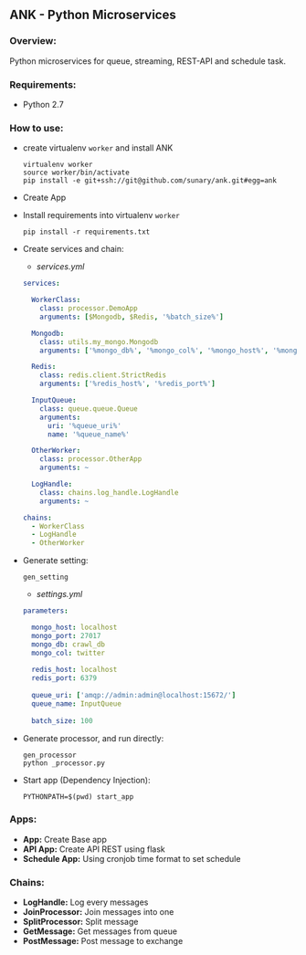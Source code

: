 ## ANK - Python Microservices ##


### Overview: ###
 Python microservices for queue, streaming, REST-API and schedule task.  


### Requirements: ###
* Python 2.7


### How to use: ###
* create virtualenv `worker` and install ANK

    ```
    virtualenv worker
    source worker/bin/activate
    pip install -e git+ssh://git@github.com/sunary/ank.git#egg=ank
    ```
* Create App
* Install requirements into virtualenv `worker`

    ```
    pip install -r requirements.txt
    ```
* Create services and chain:
    * *services.yml*
    ```yaml
    services:
    
      WorkerClass:
        class: processor.DemoApp
        arguments: [$Mongodb, $Redis, '%batch_size%']
    
      Mongodb:
        class: utils.my_mongo.Mongodb
        arguments: ['%mongo_db%', '%mongo_col%', '%mongo_host%', '%mongo_port%']
    
      Redis:
        class: redis.client.StrictRedis
        arguments: ['%redis_host%', '%redis_port%']
    
      InputQueue:
        class: queue.queue.Queue
        arguments:
          uri: '%queue_uri%'
          name: '%queue_name%'
    
      OtherWorker:
        class: processor.OtherApp
        arguments: ~
    
      LogHandle:
        class: chains.log_handle.LogHandle
        arguments: ~
    
    chains:
      - WorkerClass
      - LogHandle
      - OtherWorker
    ```
* Generate setting:

     ```
     gen_setting
     ```
    * *settings.yml*
    ```yaml
    parameters:
    
      mongo_host: localhost
      mongo_port: 27017
      mongo_db: crawl_db
      mongo_col: twitter
      
      redis_host: localhost
      redis_port: 6379
      
      queue_uri: ['amqp://admin:admin@localhost:15672/']
      queue_name: InputQueue
      
      batch_size: 100
    ```
* Generate processor, and run directly:
    
    ```
    gen_processor
    python _processor.py
    ```
* Start app (Dependency Injection):

    ```
    PYTHONPATH=$(pwd) start_app
    ```
    
### Apps: ###
* **App:** Create Base app
* **API App:** Create API REST using flask
* **Schedule App:** Using cronjob time format to set schedule


### Chains: ###
* **LogHandle:** Log every messages
* **JoinProcessor:** Join messages into one
* **SplitProcessor:** Split message
* **GetMessage:** Get messages from queue
* **PostMessage:** Post message to exchange